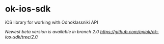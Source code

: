 ok-ios-sdk
==========
iOS library for working with Odnoklassniki API

*Newest beta version is available in branch 2.0 https://github.com/apiok/ok-ios-sdk/tree/2.0*

